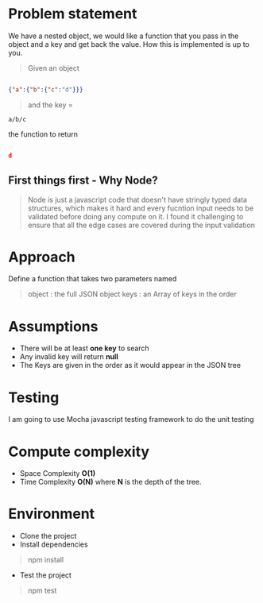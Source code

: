 # Problem statement

  

We have a nested object, we would like a function that you pass in the object and a key and get back the value. How this is implemented is up to you.

  

> Given an object

```json

{"a":{"b":{"c":"d"}}}

```

> and the key =

`` a/b/c ``

the function to return

```json

d

```

  

## First things first - Why Node?

>Node is just a javascript code that doesn't have stringly typed data structures, which makes it hard and every fucntion input needs to be validated before doing any compute on it. I found it challenging to ensure that all the edge cases are covered during the input validation

  

# Approach

Define a function that takes two parameters named

> object : the full JSON object
> keys : an Array of keys in the order

 
 # Assumptions

 - There will be at least **one key** to search 
 - Any invalid key will return **null**
 - The Keys are given in the order as it would appear in the JSON tree

 # Testing

I am going to use Mocha javascript testing framework to do the unit testing 

# Compute complexity

 - Space Complexity **O(1)**
 - Time Complexity **O(N)** where **N** is the depth of the tree.  


 # Environment

 - Clone the project
 - Install dependencies
 >npm install
 - Test the project
 >npm test  

